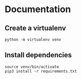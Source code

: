 # Documentation

## Create a virtualenv
```
python -m virtualenv venv
```

## Install dependencies
```
source venv/bin/activate
pip3 install -r requirements.txt
```